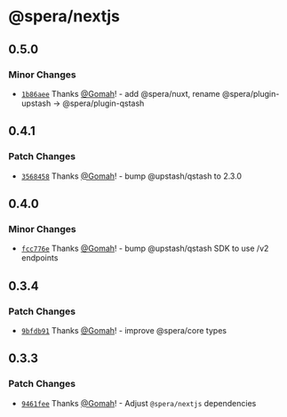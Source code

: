 # @spera/nextjs

## 0.5.0

### Minor Changes

- [`1b86aee`](https://github.com/Gomah/spera/commit/1b86aee9ab3db4d8bf622b93b70f44e1e73ff451) Thanks [@Gomah](https://github.com/Gomah)! - add @spera/nuxt, rename @spera/plugin-upstash -> @spera/plugin-qstash

## 0.4.1

### Patch Changes

- [`3568458`](https://github.com/Gomah/spera/commit/356845834308714ce87c7c532aefd935f38840bd) Thanks [@Gomah](https://github.com/Gomah)! - bump @upstash/qstash to 2.3.0

## 0.4.0

### Minor Changes

- [`fcc776e`](https://github.com/Gomah/spera/commit/fcc776e947b92aba4f770d70cb145214ff38b2c3) Thanks [@Gomah](https://github.com/Gomah)! - bump @upstash/qstash SDK to use /v2 endpoints

## 0.3.4

### Patch Changes

- [`9bfdb91`](https://github.com/Gomah/spera/commit/9bfdb91c3bdf029a7cb01bf39686db0d8be4e0ca) Thanks [@Gomah](https://github.com/Gomah)! - improve @spera/core types

## 0.3.3

### Patch Changes

- [`9461fee`](https://github.com/Gomah/spera/commit/9461fee77ae57df87e5e02970c2810c0a608553b) Thanks [@Gomah](https://github.com/Gomah)! - Adjust `@spera/nextjs` dependencies
